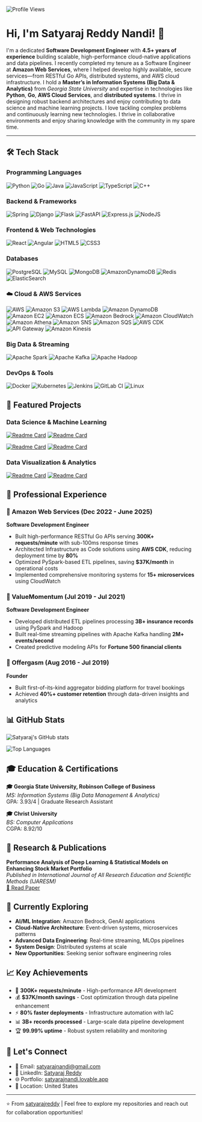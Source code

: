 ![Profile Views](https://komarev.com/ghpvc/?username=satyarajreddy&color=blue)

# Hi, I'm Satyaraj Reddy Nandi! 👋

I'm a dedicated **Software Development Engineer** with **4.5+ years of experience** building scalable, high-performance cloud-native applications and data pipelines. I recently completed my tenure as a Software Engineer at **Amazon Web Services**, where I helped develop highly available, secure services—from RESTful Go APIs, distributed systems, and AWS cloud infrastructure. I hold a **Master’s in Information Systems (Big Data & Analytics)** from *Georgia State University* and expertise in technologies like **Python**, **Go**, **AWS Cloud Services**, and **distributed systems**. I thrive in designing robust backend architectures and enjoy contributing to data science and machine learning projects. I love tackling complex problems and continuously learning new technologies. I thrive in collaborative environments and enjoy sharing knowledge with the community in my spare time. 

---

## 🛠️ Tech Stack

### Programming Languages
![Python](https://img.shields.io/badge/python-3670A0?style=for-the-badge&logo=python&logoColor=ffdd54) ![Go](https://img.shields.io/badge/go-%2300ADD8.svg?style=for-the-badge&logo=go&logoColor=white) ![Java](https://img.shields.io/badge/java-%23ED8B00.svg?style=for-the-badge&logo=openjdk&logoColor=white) ![JavaScript](https://img.shields.io/badge/javascript-%23323330.svg?style=for-the-badge&logo=javascript&logoColor=%23F7DF1E) ![TypeScript](https://img.shields.io/badge/typescript-%23007ACC.svg?style=for-the-badge&logo=typescript&logoColor=white) ![C++](https://img.shields.io/badge/c++-%2300599C.svg?style=for-the-badge&logo=c%2B%2B&logoColor=white)

### Backend & Frameworks
![Spring](https://img.shields.io/badge/spring-%236DB33F.svg?style=for-the-badge&logo=spring&logoColor=white) ![Django](https://img.shields.io/badge/django-%23092E20.svg?style=for-the-badge&logo=django&logoColor=white) ![Flask](https://img.shields.io/badge/flask-%23000.svg?style=for-the-badge&logo=flask&logoColor=white) ![FastAPI](https://img.shields.io/badge/FastAPI-005571?style=for-the-badge&logo=fastapi) ![Express.js](https://img.shields.io/badge/express.js-%23404d59.svg?style=for-the-badge&logo=express&logoColor=%2361DAFB) ![NodeJS](https://img.shields.io/badge/node.js-6DA55F?style=for-the-badge&logo=node.js&logoColor=white)

### Frontend & Web Technologies
![React](https://img.shields.io/badge/react-%2320232a.svg?style=for-the-badge&logo=react&logoColor=%2361DAFB) ![Angular](https://img.shields.io/badge/angular-%23DD0031.svg?style=for-the-badge&logo=angular&logoColor=white) ![HTML5](https://img.shields.io/badge/html5-%23E34F26.svg?style=for-the-badge&logo=html5&logoColor=white) ![CSS3](https://img.shields.io/badge/css3-%231572B6.svg?style=for-the-badge&logo=css3&logoColor=white)

### Databases
![PostgreSQL](https://img.shields.io/badge/postgres-%23316192.svg?style=for-the-badge&logo=postgresql&logoColor=white) ![MySQL](https://img.shields.io/badge/mysql-4479A1.svg?style=for-the-badge&logo=mysql&logoColor=white) ![MongoDB](https://img.shields.io/badge/MongoDB-%234ea94b.svg?style=for-the-badge&logo=mongodb&logoColor=white) ![AmazonDynamoDB](https://img.shields.io/badge/Amazon%20DynamoDB-4053D6?style=for-the-badge&logo=Amazon%20DynamoDB&logoColor=white) ![Redis](https://img.shields.io/badge/redis-%23DD0031.svg?style=for-the-badge&logo=redis&logoColor=white) ![ElasticSearch](https://img.shields.io/badge/-ElasticSearch-005571?style=for-the-badge&logo=elasticsearch)

### ☁️ Cloud & AWS Services
![AWS](https://img.shields.io/badge/AWS-232F3E?style=for-the-badge&logo=amazon-aws&logoColor=white) 
![Amazon S3](https://img.shields.io/badge/Amazon%20S3-569A31?style=for-the-badge&logo=amazons3&logoColor=white) 
![AWS Lambda](https://img.shields.io/badge/AWS%20Lambda-FF8C00?style=for-the-badge&logo=awslambda&logoColor=white) 
![Amazon DynamoDB](https://img.shields.io/badge/Amazon%20DynamoDB-4053D6?style=for-the-badge&logo=Amazon%20DynamoDB&logoColor=white) 
![Amazon EC2](https://img.shields.io/badge/Amazon%20EC2-FF9900?style=for-the-badge&logo=amazonec2&logoColor=white) 
![Amazon ECS](https://img.shields.io/badge/Amazon%20ECS-FF6600?style=for-the-badge&logo=amazonecs&logoColor=white) 
![Amazon Bedrock](https://img.shields.io/badge/Amazon%20Bedrock-8B008B?style=for-the-badge&logo=amazonaws&logoColor=white) 
![Amazon CloudWatch](https://img.shields.io/badge/Amazon%20CloudWatch-800080?style=for-the-badge&logo=amazoncloudwatch&logoColor=white) 
![Amazon Athena](https://img.shields.io/badge/Amazon%20Athena-006400?style=for-the-badge&logo=amazonaws&logoColor=white) 
![Amazon SNS](https://img.shields.io/badge/Amazon%20SNS-9932CC?style=for-the-badge&logo=amazonsns&logoColor=white) 
![Amazon SQS](https://img.shields.io/badge/Amazon%20SQS-A0522D?style=for-the-badge&logo=amazonsqs&logoColor=white) 
![AWS CDK](https://img.shields.io/badge/AWS%20CDK-4B0082?style=for-the-badge&logo=aws&logoColor=white) 
![API Gateway](https://img.shields.io/badge/API%20Gateway-008080?style=for-the-badge&logo=amazonapi&logoColor=white) 
![Amazon Kinesis](https://img.shields.io/badge/Amazon%20Kinesis-DAA520?style=for-the-badge&logo=amazonkinesis&logoColor=white) 

### Big Data & Streaming
![Apache Spark](https://img.shields.io/badge/Apache%20Spark-FDEE21?style=for-the-badge&logo=apachespark&logoColor=black) ![Apache Kafka](https://img.shields.io/badge/Apache%20Kafka-000?style=for-the-badge&logo=apachekafka) ![Apache Hadoop](https://img.shields.io/badge/Apache%20Hadoop-66CCFF?style=for-the-badge&logo=apachehadoop&logoColor=black)

### DevOps & Tools
![Docker](https://img.shields.io/badge/docker-%230db7ed.svg?style=for-the-badge&logo=docker&logoColor=white) ![Kubernetes](https://img.shields.io/badge/kubernetes-%23326ce5.svg?style=for-the-badge&logo=kubernetes&logoColor=white) ![Jenkins](https://img.shields.io/badge/jenkins-%232C5263.svg?style=for-the-badge&logo=jenkins&logoColor=white) ![GitLab CI](https://img.shields.io/badge/gitlab%20ci-%23181717.svg?style=for-the-badge&logo=gitlab&logoColor=white) ![Linux](https://img.shields.io/badge/Linux-FCC624?style=for-the-badge&logo=linux&logoColor=black)

## 🚀 Featured Projects

### Data Science & Machine Learning
[![Readme Card](https://github-readme-stats.vercel.app/api/pin/?username=satyarajreddy&repo=Performance-Analysis-of-Deep-Learning-and-Statistical-Models-on-Enhancing-Stock-Market-Portfolio)](https://github.com/satyarajreddy/Performance-Analysis-of-Deep-Learning-and-Statistical-Models-on-Enhancing-Stock-Market-Portfolio) [![Readme Card](https://github-readme-stats.vercel.app/api/pin/?username=satyarajreddy&repo=Sparkify-Churn-Prediction-using-PySpark)](https://github.com/satyarajreddy/Sparkify-Churn-Prediction-using-PySpark)

[![Readme Card](https://github-readme-stats.vercel.app/api/pin/?username=satyarajreddy&repo=NYC-Airbnb-Analysis-EDA-Price-Prediction)](https://github.com/satyarajreddy/NYC-Airbnb-Analysis-EDA-Price-Prediction) [![Readme Card](https://github-readme-stats.vercel.app/api/pin/?username=satyarajreddy&repo=Graduate-Admissions-Analysis)](https://github.com/satyarajreddy/Graduate-Admissions-Analysis)

### Data Visualization & Analytics
[![Readme Card](https://github-readme-stats.vercel.app/api/pin/?username=satyarajreddy&repo=FordGoBike-Data-Visualisation)](https://github.com/satyarajreddy/FordGoBike-Data-Visualisation) [![Readme Card](https://github-readme-stats.vercel.app/api/pin/?username=satyarajreddy&repo=Wine-Quality-Analysis)](https://github.com/satyarajreddy/Wine-Quality-Analysis)

## 💼 Professional Experience

### 🔹 Amazon Web Services (Dec 2022 - June 2025)
**Software Development Engineer**
- Built high-performance RESTful Go APIs serving **300K+ requests/minute** with sub-100ms response times
- Architected Infrastructure as Code solutions using **AWS CDK**, reducing deployment time by **80%**
- Optimized PySpark-based ETL pipelines, saving **$37K/month** in operational costs
- Implemented comprehensive monitoring systems for **15+ microservices** using CloudWatch

### 🔹 ValueMomentum (Jul 2019 - Jul 2021)  
**Software Development Engineer**
- Developed distributed ETL pipelines processing **3B+ insurance records** using PySpark and Hadoop
- Built real-time streaming pipelines with Apache Kafka handling **2M+ events/second**
- Created predictive modeling APIs for **Fortune 500 financial clients**

### 🔹 Offergasm (Aug 2016 - Jul 2019)
**Founder**
- Built first-of-its-kind aggregator bidding platform for travel bookings
- Achieved **40%+ customer retention** through data-driven insights and analytics

## 📊 GitHub Stats

![Satyaraj's GitHub stats](https://github-readme-stats.vercel.app/api?username=satyarajreddy&show_icons=true&theme=radical)

![Top Languages](https://github-readme-stats.vercel.app/api/top-langs/?username=satyarajreddy&layout=compact&theme=radical)

## 🎓 Education & Certifications

**🎓 Georgia State University, Robinson College of Business**  
*MS: Information Systems (Big Data Management & Analytics)*  
GPA: 3.93/4 | Graduate Research Assistant

**🎓 Christ University**  
*BS: Computer Applications*  
CGPA: 8.92/10

## 📝 Research & Publications

**Performance Analysis of Deep Learning & Statistical Models on Enhancing Stock Market Portfolio**  
*Published in International Journal of All Research Education and Scientific Methods (IJARESM)*  
[📄 Read Paper](http://www.ijaresm.com/uploaded_files/document_file/Satyaraj_ReddyfaSp.pdf)

## 🌱 Currently Exploring

- **AI/ML Integration**: Amazon Bedrock, GenAI applications
- **Cloud-Native Architecture**: Event-driven systems, microservices patterns  
- **Advanced Data Engineering**: Real-time streaming, MLOps pipelines
- **System Design**: Distributed systems at scale
- **New Opportunities**: Seeking senior software engineering roles

## 📈 Key Achievements

- 🚀 **300K+ requests/minute** - High-performance API development
- 💰 **$37K/month savings** - Cost optimization through data pipeline enhancement
- ⚡ **80% faster deployments** - Infrastructure automation with IaC
- 📊 **3B+ records processed** - Large-scale data pipeline development
- 🏆 **99.99% uptime** - Robust system reliability and monitoring

## 🤝 Let's Connect

- 📧 Email: [satyarajnandi@gmail.com](mailto:satyarajnandi@gmail.com)
- 💼 LinkedIn: [Satyaraj Reddy](https://www.linkedin.com/in/satyarajreddy/)
- 🌐 Portfolio: [satyarajnandi.lovable.app](https://satyarajnandi.lovable.app/)
- 📍 Location: United States

---

⭐ From [satyarajreddy](https://github.com/satyarajreddy) | Feel free to explore my repositories and reach out for collaboration opportunities!
